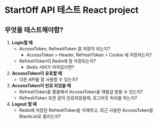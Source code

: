 # StartOff API 테스트 React project

## 무엇을 테스트해야함?
1. **Login할 때**
    - AccessToken, RefreshToken 잘 저장이 되는지?
        - AccessToken > Header, RefreshToken > Cookie 에 저장되는지?
    - RefreshToken이 Redis에 잘 저장되는지?
        - Redis 서버가 꺼져있다면?
2. **AccessToken이 유효할 때**
    - 다른 API를 잘 사용할 수 있는지?
3. **AccessToken이 만료 되었을 때**
    - RefreshToken을 활용해서 AccessToken을 재발급 받을 수 있는지?
    - RefreshToken 또한 같이 만료되었을때, 로그아웃 처리를 하는지?
4. **Logout 할 때**
    - Redis에 저장된 RefreshToken을 삭제하고, 최근 사용한 AccessToken을 BlackList로 올리는지?